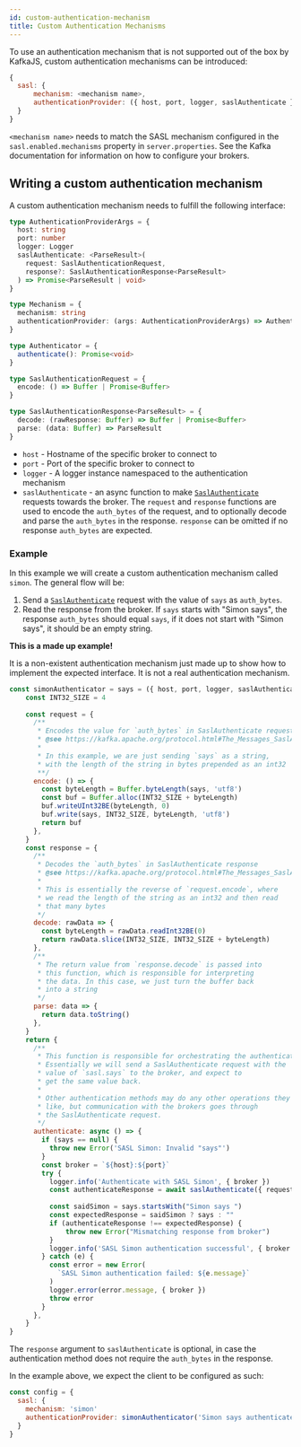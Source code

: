 ```yaml
---
id: custom-authentication-mechanism
title: Custom Authentication Mechanisms
---
```


To use an authentication mechanism that is not supported out of the box by KafkaJS,
custom authentication mechanisms can be introduced:

```js
{ 
  sasl: { 
      mechanism: <mechanism name>,
      authenticationProvider: ({ host, port, logger, saslAuthenticate }) => { authenticate: () => Promise<void> }
  }
}
```

`<mechanism name>` needs to match the SASL mechanism configured in the `sasl.enabled.mechanisms`
property in `server.properties`. See the Kafka documentation for information on how to
configure your brokers.

## Writing a custom authentication mechanism

A custom authentication mechanism needs to fulfill the following interface:

```ts
type AuthenticationProviderArgs = {
  host: string
  port: number
  logger: Logger
  saslAuthenticate: <ParseResult>(
    request: SaslAuthenticationRequest,
    response?: SaslAuthenticationResponse<ParseResult>
  ) => Promise<ParseResult | void>
}

type Mechanism = {
  mechanism: string
  authenticationProvider: (args: AuthenticationProviderArgs) => Authenticator
}

type Authenticator = {
  authenticate(): Promise<void>
}

type SaslAuthenticationRequest = {
  encode: () => Buffer | Promise<Buffer>
}

type SaslAuthenticationResponse<ParseResult> = {
  decode: (rawResponse: Buffer) => Buffer | Promise<Buffer>
  parse: (data: Buffer) => ParseResult
}
```
* `host` - Hostname of the specific broker to connect to
* `port` - Port of the specific broker to connect to
* `logger` - A logger instance namespaced to the authentication mechanism
* `saslAuthenticate` - an async function to make [`SaslAuthenticate`](https://kafka.apache.org/protocol.html#The_Messages_SaslAuthenticate)
requests towards the broker. The `request` and `response` functions are used to encode the `auth_bytes` of the request, and to optionally
decode and parse the `auth_bytes` in the response. `response` can be omitted if no response `auth_bytes` are expected.
### Example
In this example we will create a custom authentication mechanism called `simon`. The general
flow will be:
1. Send a [`SaslAuthenticate`](https://kafka.apache.org/protocol.html#The_Messages_SaslAuthenticate)
request with the value of `says` as `auth_bytes`.
2. Read the response from the broker. If `says` starts with "Simon says", the response `auth_bytes`
should equal `says`, if it does not start with "Simon says", it should be an empty string.

**This is a made up example!**

It is a non-existent authentication mechanism just made up to show how to implement the expected interface. It is not a real authentication mechanism. 

```js
const simonAuthenticator = says = ({ host, port, logger, saslAuthenticate }) => {
    const INT32_SIZE = 4
  
    const request = {
      /**
       * Encodes the value for `auth_bytes` in SaslAuthenticate request
       * @see https://kafka.apache.org/protocol.html#The_Messages_SaslAuthenticate
       * 
       * In this example, we are just sending `says` as a string,
       * with the length of the string in bytes prepended as an int32
       **/
      encode: () => {
        const byteLength = Buffer.byteLength(says, 'utf8')
        const buf = Buffer.alloc(INT32_SIZE + byteLength)
        buf.writeUInt32BE(byteLength, 0)
        buf.write(says, INT32_SIZE, byteLength, 'utf8')
        return buf
      },
    }
    const response = {
      /**
       * Decodes the `auth_bytes` in SaslAuthenticate response
       * @see https://kafka.apache.org/protocol.html#The_Messages_SaslAuthenticate
       * 
       * This is essentially the reverse of `request.encode`, where
       * we read the length of the string as an int32 and then read
       * that many bytes
       */
      decode: rawData => {
        const byteLength = rawData.readInt32BE(0)
        return rawData.slice(INT32_SIZE, INT32_SIZE + byteLength)
      },
      /**
       * The return value from `response.decode` is passed into
       * this function, which is responsible for interpreting
       * the data. In this case, we just turn the buffer back
       * into a string
       */
      parse: data => {
        return data.toString()
      },
    }
    return {
      /**
       * This function is responsible for orchestrating the authentication flow.
       * Essentially we will send a SaslAuthenticate request with the
       * value of `sasl.says` to the broker, and expect to
       * get the same value back.
       * 
       * Other authentication methods may do any other operations they
       * like, but communication with the brokers goes through
       * the SaslAuthenticate request.
       */
      authenticate: async () => {
        if (says == null) {
          throw new Error('SASL Simon: Invalid "says"')
        }
        const broker = `${host}:${port}`
        try {
          logger.info('Authenticate with SASL Simon', { broker })
          const authenticateResponse = await saslAuthenticate({ request, response })
  
          const saidSimon = says.startsWith("Simon says ")
          const expectedResponse = saidSimon ? says : ""
          if (authenticateResponse !== expectedResponse) {
              throw new Error("Mismatching response from broker")
          }
          logger.info('SASL Simon authentication successful', { broker })
        } catch (e) {
          const error = new Error(
            `SASL Simon authentication failed: ${e.message}`
          )
          logger.error(error.message, { broker })
          throw error
        }
      },
    }
}
```

The `response` argument to `saslAuthenticate` is optional, in case the authentication
method does not require the `auth_bytes` in the response.

In the example above, we expect the client to be configured as such:

```js
const config = {
  sasl: {
    mechanism: 'simon'
    authenticationProvider: simonAuthenticator('Simon says authenticate me')
  }
}
```